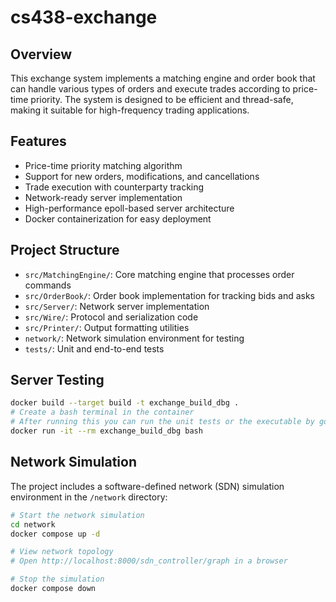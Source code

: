 # cs438-exchange

## Overview

This exchange system implements a matching engine and order book that can handle various types of orders and execute trades according to price-time priority. The system is designed to be efficient and thread-safe, making it suitable for high-frequency trading applications.

## Features

- Price-time priority matching algorithm
- Support for new orders, modifications, and cancellations
- Trade execution with counterparty tracking
- Network-ready server implementation
- High-performance epoll-based server architecture
- Docker containerization for easy deployment

## Project Structure

- `src/MatchingEngine/`: Core matching engine that processes order commands
- `src/OrderBook/`: Order book implementation for tracking bids and asks
- `src/Server/`: Network server implementation
- `src/Wire/`: Protocol and serialization code
- `src/Printer/`: Output formatting utilities
- `network/`: Network simulation environment for testing
- `tests/`: Unit and end-to-end tests

## Server Testing
```bash
docker build --target build -t exchange_build_dbg .
# Create a bash terminal in the container
# After running this you can run the unit tests or the executable by going to the build directory, or running the end to end test in the tests directory.
docker run -it --rm exchange_build_dbg bash
```

## Network Simulation

The project includes a software-defined network (SDN) simulation environment in the `/network` directory:

```bash
# Start the network simulation
cd network
docker compose up -d

# View network topology
# Open http://localhost:8000/sdn_controller/graph in a browser

# Stop the simulation
docker compose down
```
